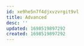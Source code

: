 ```yaml
---
id: xe9he5n7f4djxvzvrgit9vl
title: Advanced
desc: ''
updated: 1698519897292
created: 1698519897292
---
```

